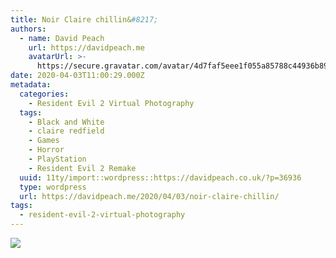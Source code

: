 ```yaml
---
title: Noir Claire chillin&#8217;
authors:
  - name: David Peach
    url: https://davidpeach.me
    avatarUrl: >-
      https://secure.gravatar.com/avatar/4d7faf5eee1f055a85788c44936b8995eaab6dfb004e7854ec747ccb272e91ee?s=96&d=mm&r=g
date: 2020-04-03T11:00:29.000Z
metadata:
  categories:
    - Resident Evil 2 Virtual Photography
  tags:
    - Black and White
    - claire redfield
    - Games
    - Horror
    - PlayStation
    - Resident Evil 2 Remake
  uuid: 11ty/import::wordpress::https://davidpeach.co.uk/?p=36936
  type: wordpress
  url: https://davidpeach.me/2020/04/03/noir-claire-chillin/
tags:
  - resident-evil-2-virtual-photography
---
```

[![](/assets/RESIDENT-EVIL-2_20190422085203-j1x7uIkSMZl6.jpg)](/assets/RESIDENT-EVIL-2_20190422085203-j1x7uIkSMZl6.jpg)